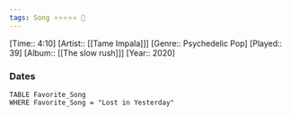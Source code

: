 ```yaml
---
tags: Song ⭐⭐⭐⭐⭐ 💛
---
```

[Time:: 4:10]
[Artist:: [[Tame Impala]]]
[Genre:: Psychedelic Pop]
[Played:: 39]
[Album:: [[The slow rush]]]
[Year:: 2020]
### Dates
````dataview
TABLE Favorite_Song
WHERE Favorite_Song = "Lost in Yesterday"
````